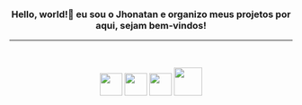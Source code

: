<h3 align=center>Hello, world!👋 eu sou o Jhonatan e organizo meus projetos por aqui, sejam bem-vindos!</h3>
<hr/>
<br/>
<br/>
<div align=center>
<img src="https://cdn.jsdelivr.net/gh/devicons/devicon@latest/icons/javascript/javascript-original.svg" height=40 />
<img src="https://cdn.jsdelivr.net/gh/devicons/devicon@latest/icons/typescript/typescript-original.svg" height=40 />
<img src="https://cdn.jsdelivr.net/gh/devicons/devicon@latest/icons/react/react-original-wordmark.svg" height=40 />
<img src="https://cdn.jsdelivr.net/gh/devicons/devicon@latest/icons/nodejs/nodejs-plain-wordmark.svg" height=50/>
                    
</div>
          
          


<!--
**jhonny-sts/jhonny-sts** is a ✨ _special_ ✨ repository because its `README.md` (this file) appears on your GitHub profile.

Here are some ideas to get you started:

- 🔭 I’m currently working on ...
- 🌱 I’m currently learning ...
- 👯 I’m looking to collaborate on ...
- 🤔 I’m looking for help with ...
- 💬 Ask me about ...
- 📫 How to reach me: ...
- 😄 Pronouns: ...
- ⚡ Fun fact: ...
-->
